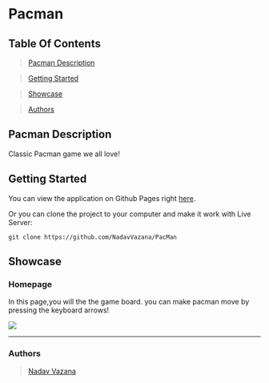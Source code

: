 # Pacman

## Table Of Contents

> [Pacman Description](#desc)

>[Getting Started](#start)

>[Showcase](#showcase)

>[Authors](#authors)

## <a id="desc" /> Pacman Description

Classic Pacman game we all love!

## <a id="start" /> Getting Started

You can view the application on Github Pages right [here](https://nadavvazana.github.io/PacMan/).

Or you can clone the project to your computer and make it work with Live Server:

```
git clone https://github.com/NadavVazana/PacMan
```


## <a id="showcase" /> Showcase

### Homepage

In this page,you will the the game board. you can make pacman move by pressing the keyboard arrows!

<img src="https://res.cloudinary.com/ds8xkm0ue/image/upload/v1667170069/Untitled_stedwq.png" />
<hr />

### Authors

> [Nadav Vazana](https://github.com/NadavVazana)
